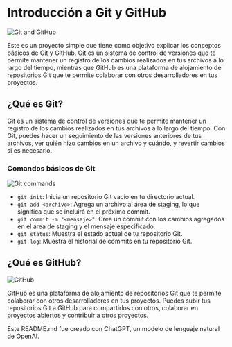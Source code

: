 # Introducción a Git y GitHub

![Git and GitHub](https://i.imgur.com/r4mJ4ba.png)

Este es un proyecto simple que tiene como objetivo explicar los conceptos básicos de Git y GitHub. Git es un sistema de control de versiones que te permite mantener un registro de los cambios realizados en tus archivos a lo largo del tiempo, mientras que GitHub es una plataforma de alojamiento de repositorios Git que te permite colaborar con otros desarrolladores en tus proyectos.

## ¿Qué es Git?

Git es un sistema de control de versiones que te permite mantener un registro de los cambios realizados en tus archivos a lo largo del tiempo. Con Git, puedes hacer un seguimiento de las versiones anteriores de tus archivos, ver quién hizo cambios en un archivo y cuándo, y revertir cambios si es necesario.

### Comandos básicos de Git

![Git commands](https://i.imgur.com/Y5GLtIs.png)

- `git init`: Inicia un repositorio Git vacío en tu directorio actual.
- `git add <archivo>`: Agrega un archivo al área de staging, lo que significa que se incluirá en el próximo commit.
- `git commit -m "<mensaje>"`: Crea un commit con los cambios agregados en el área de staging y el mensaje especificado.
- `git status`: Muestra el estado actual de tu repositorio Git.
- `git log`: Muestra el historial de commits en tu repositorio Git.

## ¿Qué es GitHub?

![GitHub](https://i.imgur.com/y2JJejP.png)

GitHub es una plataforma de alojamiento de repositorios Git que te permite colaborar con otros desarrolladores en tus proyectos. Puedes subir tus repositorios Git a GitHub para compartirlos con otros, colaborar en proyectos abiertos y contribuir a otros proyectos.

Este README.md fue creado con ChatGPT, un modelo de lenguaje natural de OpenAI.